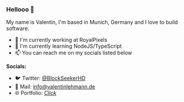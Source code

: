 ### Hellooo :wave:

My name is Valentin, I'm based in Munich, Germany and I love to build software.

- :telescope: I'm currently working at RoyalPixels
- :seedling: I'm currently learning NodeJS/TypeScript
- :mailbox: You can reach me on my socials listed below

<b>Socials:</b>
- :bird: Twitter: [@BlockSeekerHD](https://twitter.com/BlockSeekerHD)
- :e-mail: Mail: info@valentinlehmann.de
- :globe_with_meridians: Portfolio: [*Click*](http://www.valentinlehmann.de "Website")